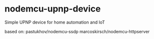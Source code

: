 # nodemcu-upnp-device
Simple UPNP device for home automation and IoT

based on:
 pastukhov/nodemcu-ssdp
 marcoskirsch/nodemcu-httpserver
 